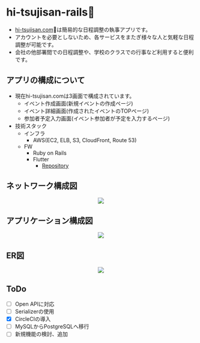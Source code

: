 # hi-tsujisan-rails🐑
- [hi-tsujisan.com](https://hi-tsujisan.com/)🐑は簡易的な日程調整の執事アプリです。
- アカウントを必要としないため、各サービスをまたぎ様々な人と気軽な日程調整が可能です。
- 会社の他部署間での日程調整や、学校のクラスでの行事など利用すると便利です。

## アプリの構成について
- 現在hi-tsujisan.comは3画面で構成されています。
    - イベント作成画面(新規イベントの作成ページ)
    - イベント詳細画面(作成されたイベントのTOPページ)
    - 参加者予定入力画面(イベント参加者が予定を入力するページ)
- 技術スタック
    - インフラ
        - AWS(EC2, ELB, S3, CloudFront, Route 53)
    - FW
        - Ruby on Rails
        - Flutter
            - [Repository](https://github.com/gyvm/hi-tsujisan-flutter)

## ネットワーク構成図
<!-- ![hitsujisan-network](https://user-images.githubusercontent.com/77700130/134404371-efd4807c-7186-41d2-bd0d-e4e10a625dda.jpg) -->
<p align="center">
<img src="https://user-images.githubusercontent.com/77700130/134404371-efd4807c-7186-41d2-bd0d-e4e10a625dda.jpg"/>
</p>
  
## アプリケーション構成図
<!-- ![hitsujisan-application](https://user-images.githubusercontent.com/77700130/134404265-ba3fa110-5cd2-4515-a6a7-d87828e840ac.jpg) -->
<p align="center">
<img src="https://user-images.githubusercontent.com/77700130/134404265-ba3fa110-5cd2-4515-a6a7-d87828e840ac.jpg"/>
</p>

## ER図
<!-- ![hitsujisan-schema](https://user-images.githubusercontent.com/77700130/134404219-f451c53d-b82e-4a7e-a1f0-1c1383330d19.png) -->
<p align="center">
<img src="https://user-images.githubusercontent.com/77700130/134404219-f451c53d-b82e-4a7e-a1f0-1c1383330d19.png"/>
</p>

## ToDo
- [ ] Open APIに対応
- [ ] Serializerの使用
- [x] CircleCIの導入
- [ ] MySQLからPostgreSQLへ移行
- [ ] 新規機能の検討、追加
